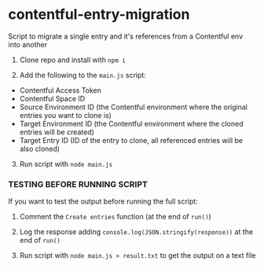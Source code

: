 # contentful-entry-migration
Script to migrate a single entry and it's references from a Contentful env into another

1. Clone repo and install with `npm i`

2. Add the following to the `main.js` script:
- Contentful Access Token
- Contentful Space ID
- Source Environment ID (the Contentful environment where the original entries you want to clone is)
- Target Environment ID (the Contentful environment where the cloned entries will be created)
- Target Entry ID (ID of the entry to clone, all referenced entries will be also cloned)

3. Run script with `node main.js`

### TESTING BEFORE RUNNING SCRIPT 
If you want to test the output before running the full script:
1. Comment the `Create entries` function (at the end of `run()`)

2. Log the response adding `console.log(JSON.stringify(response))` at the end of `run()` 

3. Run script with `node main.js > result.txt` to get the output on a text file

